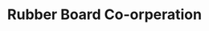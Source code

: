 ---
title: "Rubber Board Co-orperation"
url: /kanjiramattom/rubber-board-co-orperation/
shop: Landwirtschaftlich
---